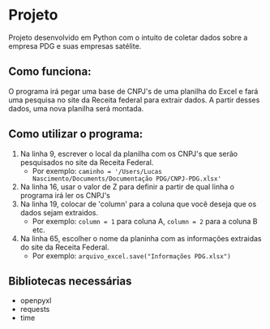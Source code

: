 # Projeto
   Projeto desenvolvido em Python com o intuito de coletar dados sobre a empresa PDG e suas empresas satélite.
 
 
## Como funciona:
   O programa irá pegar uma base de CNPJ's de uma planilha do Excel e fará uma pesquisa no site da Receita federal para extrair dados. A partir desses dados, uma nova planilha será montada.
  
  
## Como utilizar o programa: 
  1. Na linha 9, escrever o local da planilha com os CNPJ's que serão pesquisados no site da Receita Federal.
      * Por exemplo: `caminho = '/Users/Lucas Nascimento/Documents/Documentação PDG/CNPJ-PDG.xlsx'`
  2. Na linha 16, usar o valor de Z para definir a partir de qual linha o programa irá ler os CNPJ's
  3. Na linha 19, colocar de 'column' para a coluna que você deseja que os dados sejam extraidos.
      * Por exemplo: `column = 1` para coluna A, `column = 2` para a coluna B etc.
  4. Na linha 65, escolher o nome da planinha com as informações extraidas do site da Receita Federal.
      - Por exemplo: `arquivo_excel.save("Informações PDG.xlsx")`
 
 
## Bibliotecas necessárias 
  * openpyxl
  * requests
  * time
